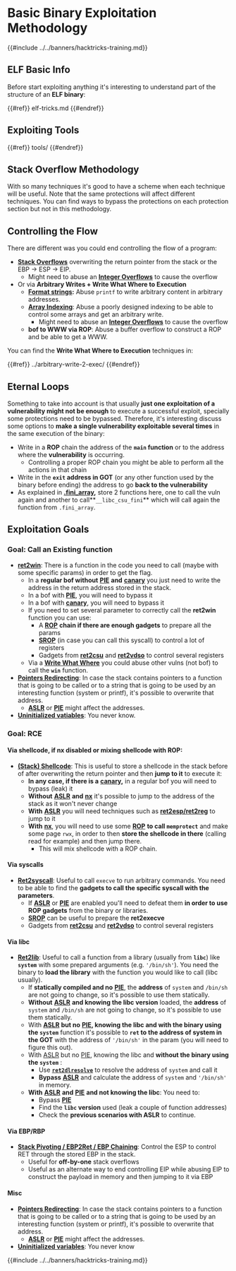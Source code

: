 # Basic Binary Exploitation Methodology

{{#include ../../banners/hacktricks-training.md}}

## ELF Basic Info

Before start exploiting anything it's interesting to understand part of the structure of an **ELF binary**:


{{#ref}}
elf-tricks.md
{{#endref}}

## Exploiting Tools


{{#ref}}
tools/
{{#endref}}

## Stack Overflow Methodology

With so many techniques it's good to have a scheme when each technique will be useful. Note that the same protections will affect different techniques. You can find ways to bypass the protections on each protection section but not in this methodology.

## Controlling the Flow

There are different was you could end controlling the flow of a program:

- [**Stack Overflows**](../stack-overflow/index.html) overwriting the return pointer from the stack or the EBP -> ESP -> EIP.
  - Might need to abuse an [**Integer Overflows**](../integer-overflow-and-underflow.md) to cause the overflow
- Or via **Arbitrary Writes + Write What Where to Execution**
  - [**Format strings**](../format-strings/index.html)**:** Abuse `printf` to write arbitrary content in arbitrary addresses.
  - [**Array Indexing**](../array-indexing.md): Abuse a poorly designed indexing to be able to control some arrays and get an arbitrary write.
    - Might need to abuse an [**Integer Overflows**](../integer-overflow-and-underflow.md) to cause the overflow
  - **bof to WWW via ROP**: Abuse a buffer overflow to construct a ROP and be able to get a WWW.

You can find the **Write What Where to Execution** techniques in:


{{#ref}}
../arbitrary-write-2-exec/
{{#endref}}

## Eternal Loops

Something to take into account is that usually **just one exploitation of a vulnerability might not be enough** to execute a successful exploit, specially some protections need to be bypassed. Therefore, it's interesting discuss some options to **make a single vulnerability exploitable several times** in the same execution of the binary:

- Write in a **ROP** chain the address of the **`main` function** or to the address where the **vulnerability** is occurring.
  - Controlling a proper ROP chain you might be able to perform all the actions in that chain
- Write in the **`exit` address in GOT** (or any other function used by the binary before ending) the address to go **back to the vulnerability**
- As explained in [**.fini_array**](../arbitrary-write-2-exec/www2exec-.dtors-and-.fini_array.md#eternal-loop)**,** store 2 functions here, one to call the vuln again and another to call**`__libc_csu_fini`** which will call again the function from `.fini_array`.

## Exploitation Goals

### Goal: Call an Existing function

- [**ret2win**](#ret2win): There is a function in the code you need to call (maybe with some specific params) in order to get the flag.
  - In a **regular bof without** [**PIE**](../common-binary-protections-and-bypasses/pie/index.html) **and** [**canary**](../common-binary-protections-and-bypasses/stack-canaries/index.html) you just need to write the address in the return address stored in the stack.
  - In a bof with [**PIE**](../common-binary-protections-and-bypasses/pie/index.html), you will need to bypass it
  - In a bof with [**canary**](../common-binary-protections-and-bypasses/stack-canaries/index.html), you will need to bypass it
  - If you need to set several parameter to correctly call the **ret2win** function you can use:
    - A [**ROP**](#rop-and-ret2...-techniques) **chain if there are enough gadgets** to prepare all the params
    - [**SROP**](../rop-return-oriented-programing/srop-sigreturn-oriented-programming/index.html) (in case you can call this syscall) to control a lot of registers
    - Gadgets from [**ret2csu**](../rop-return-oriented-programing/ret2csu.md) and [**ret2vdso**](../rop-return-oriented-programing/ret2vdso.md) to control several registers
  - Via a [**Write What Where**](../arbitrary-write-2-exec/index.html) you could abuse other vulns (not bof) to call the **`win`** function.
- [**Pointers Redirecting**](../stack-overflow/pointer-redirecting.md): In case the stack contains pointers to a function that is going to be called or to a string that is going to be used by an interesting function (system or printf), it's possible to overwrite that address.
  - [**ASLR**](../common-binary-protections-and-bypasses/aslr/index.html) or [**PIE**](../common-binary-protections-and-bypasses/pie/index.html) might affect the addresses.
- [**Uninitialized vatiables**](../stack-overflow/uninitialized-variables.md): You never know.

### Goal: RCE

#### Via shellcode, if nx disabled or mixing shellcode with ROP:

- [**(Stack) Shellcode**](#stack-shellcode): This is useful to store a shellcode in the stack before of after overwriting the return pointer and then **jump to it** to execute it:
  - **In any case, if there is a** [**canary**](../common-binary-protections-and-bypasses/stack-canaries/index.html)**,** in a regular bof you will need to bypass (leak) it
  - **Without** [**ASLR**](../common-binary-protections-and-bypasses/aslr/index.html) **and** [**nx**](../common-binary-protections-and-bypasses/no-exec-nx.md) it's possible to jump to the address of the stack as it won't never change
  - **With** [**ASLR**](../common-binary-protections-and-bypasses/aslr/index.html) you will need techniques such as [**ret2esp/ret2reg**](../rop-return-oriented-programing/ret2esp-ret2reg.md) to jump to it
  - **With** [**nx**](../common-binary-protections-and-bypasses/no-exec-nx.md), you will need to use some [**ROP**](../rop-return-oriented-programing/index.html) **to call `memprotect`** and make some page `rwx`, in order to then **store the shellcode in there** (calling read for example) and then jump there.
    - This will mix shellcode with a ROP chain.

#### Via syscalls

- [**Ret2syscall**](../rop-return-oriented-programing/rop-syscall-execv/index.html): Useful to call `execve` to run arbitrary commands. You need to be able to find the **gadgets to call the specific syscall with the parameters**.
  - If [**ASLR**](../common-binary-protections-and-bypasses/aslr/index.html) or [**PIE**](../common-binary-protections-and-bypasses/pie/index.html) are enabled you'll need to defeat them **in order to use ROP gadgets** from the binary or libraries.
  - [**SROP**](../rop-return-oriented-programing/srop-sigreturn-oriented-programming/index.html) can be useful to prepare the **ret2execve**
  - Gadgets from [**ret2csu**](../rop-return-oriented-programing/ret2csu.md) and [**ret2vdso**](../rop-return-oriented-programing/ret2vdso.md) to control several registers

#### Via libc

- [**Ret2lib**](../rop-return-oriented-programing/ret2lib/index.html): Useful to call a function from a library (usually from **`libc`**) like **`system`** with some prepared arguments (e.g. `'/bin/sh'`). You need the binary to **load the library** with the function you would like to call (libc usually).
  - If **statically compiled and no** [**PIE**](../common-binary-protections-and-bypasses/pie/index.html), the **address** of `system` and `/bin/sh` are not going to change, so it's possible to use them statically.
  - **Without** [**ASLR**](../common-binary-protections-and-bypasses/aslr/index.html) **and knowing the libc version** loaded, the **address** of `system` and `/bin/sh` are not going to change, so it's possible to use them statically.
  - With [**ASLR**](../common-binary-protections-and-bypasses/aslr/index.html) **but no** [**PIE**](../common-binary-protections-and-bypasses/pie/index.html)**, knowing the libc and with the binary using the `system`** function it's possible to **`ret` to the address of system in the GOT** with the address of `'/bin/sh'` in the param (you will need to figure this out).
  - With [ASLR](../common-binary-protections-and-bypasses/aslr/index.html) but no [PIE](../common-binary-protections-and-bypasses/pie/index.html), knowing the libc and **without the binary using the `system`** :
    - Use [**`ret2dlresolve`**](../rop-return-oriented-programing/ret2dlresolve.md) to resolve the address of `system` and call it
    - **Bypass** [**ASLR**](../common-binary-protections-and-bypasses/aslr/index.html) and calculate the address of `system` and `'/bin/sh'` in memory.
  - **With** [**ASLR**](../common-binary-protections-and-bypasses/aslr/index.html) **and** [**PIE**](../common-binary-protections-and-bypasses/pie/index.html) **and not knowing the libc**: You need to:
    - Bypass [**PIE**](../common-binary-protections-and-bypasses/pie/index.html)
    - Find the **`libc` version** used (leak a couple of function addresses)
    - Check the **previous scenarios with ASLR** to continue.

#### Via EBP/RBP

- [**Stack Pivoting / EBP2Ret / EBP Chaining**](../stack-overflow/stack-pivoting-ebp2ret-ebp-chaining.md): Control the ESP to control RET through the stored EBP in the stack.
  - Useful for **off-by-one** stack overflows
  - Useful as an alternate way to end controlling EIP while abusing EIP to construct the payload in memory and then jumping to it via EBP

#### Misc

- [**Pointers Redirecting**](../stack-overflow/pointer-redirecting.md): In case the stack contains pointers to a function that is going to be called or to a string that is going to be used by an interesting function (system or printf), it's possible to overwrite that address.
  - [**ASLR**](../common-binary-protections-and-bypasses/aslr/index.html) or [**PIE**](../common-binary-protections-and-bypasses/pie/index.html) might affect the addresses.
- [**Uninitialized variables**](../stack-overflow/uninitialized-variables.md): You never know

{{#include ../../banners/hacktricks-training.md}}


